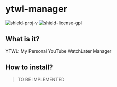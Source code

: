 # ytwl-manager

![shield-proj-v][shield-proj-v]
![shield-license-gpl][shield-license-gpl]

## What is it?

YTWL: My Personal YouTube WatchLater Manager

## How to install?

> TO BE IMPLEMENTED

[shield-proj-v]: https://img.shields.io/github/manifest-json/v/chanhi2000/ytwl-manager?style=flat-square
[shield-license-gpl]: https://img.shields.io/aur/license/node?style=flat-square